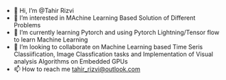 - 👋 Hi, I’m @Tahir Rizvi
- 👀 I’m interested in MAchine Learning Based Solution of Different Problems
- 🌱 I’m currently learning Pytorch and using Pytorch Lightning/Tensor flow to learn Machine Learning
- 💞️ I’m looking to collaborate on Machine Learning based Time Seris Classiification, Image Classfication tasks and Implementation of Visual analysis Algorithms on Embedded GPUs
- 📫 How to reach me tahir_rizvi@outlook.com

<!---
t-rizvi/t-rizvi is a ✨ special ✨ repository because its `README.md` (this file) appears on your GitHub profile.
You can click the Preview link to take a look at your changes.
--->
